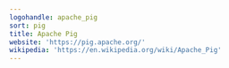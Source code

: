 ```yaml
---
logohandle: apache_pig
sort: pig
title: Apache Pig
website: 'https://pig.apache.org/'
wikipedia: 'https://en.wikipedia.org/wiki/Apache_Pig'
---
```

